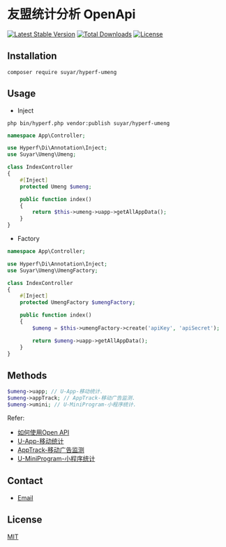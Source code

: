 # 友盟统计分析 OpenApi

[![Latest Stable Version](https://img.shields.io/packagist/v/suyar/hyperf-umeng)](https://packagist.org/packages/suyar/hyperf-umeng)
[![Total Downloads](https://img.shields.io/packagist/dt/suyar/hyperf-umeng)](https://packagist.org/packages/suyar/hyperf-umeng)
[![License](https://img.shields.io/packagist/l/suyar/hyperf-umeng)](https://github.com/suyar/hyperf-umeng)

## Installation

```shell
composer require suyar/hyperf-umeng
```

## Usage

- Inject

```shell
php bin/hyperf.php vendor:publish suyar/hyperf-umeng
```

```php
namespace App\Controller;

use Hyperf\Di\Annotation\Inject;
use Suyar\Umeng\Umeng;

class IndexController
{
    #[Inject]
    protected Umeng $umeng;

    public function index()
    {
        return $this->umeng->uapp->getAllAppData();
    }
}
```

- Factory

```php
namespace App\Controller;

use Hyperf\Di\Annotation\Inject;
use Suyar\Umeng\UmengFactory;

class IndexController
{
    #[Inject]
    protected UmengFactory $umengFactory;

    public function index()
    {
        $umeng = $this->umengFactory->create('apiKey', 'apiSecret');

        return $umeng->uapp->getAllAppData();
    }
}
```

## Methods

```php
$umeng->uapp; // U-App-移动统计.
$umeng->appTrack; // AppTrack-移动广告监测.
$umeng->umini; // U-MiniProgram-小程序统计.
```

Refer:
  - [如何使用Open API](https://developer.umeng.com/open-api/guide)
  - [U-App-移动统计](https://developer.umeng.com/open-api/ns/com.umeng.uapp/apply)
  - [AppTrack-移动广告监测](https://developer.umeng.com/open-api/ns/com.umeng.apptrack/apply)
  - [U-MiniProgram-小程序统计](https://developer.umeng.com/open-api/ns/com.umeng.umini/apply)

## Contact

- [Email](mailto:su@zorzz.com)

## License

[MIT](LICENSE)
